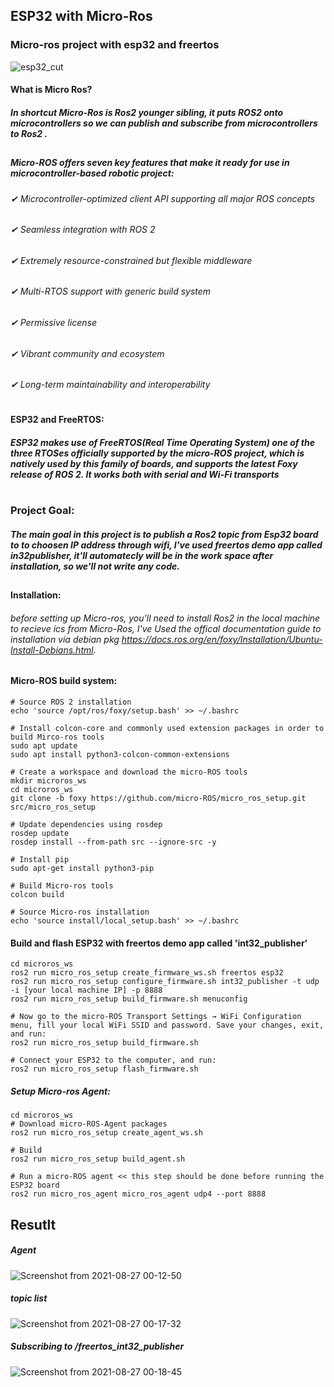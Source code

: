 ## ESP32 with Micro-Ros
### Micro-ros project with esp32 and freertos 
![esp32_cut](https://user-images.githubusercontent.com/49666154/130994513-0111f229-2535-478b-a06a-685c9498a55b.png)

#### What is Micro Ros?
##### In shortcut Micro-Ros is Ros2 younger sibling, it puts ROS2 onto microcontrollers so we can publish and subscribe from microcontrollers to Ros2 .
##
##### Micro-ROS offers seven key features that make it ready for use in microcontroller-based robotic project:

###### ✔ Microcontroller-optimized client API supporting all major ROS concepts

###### ✔ Seamless integration with ROS 2

###### ✔ Extremely resource-constrained but flexible middleware

###### ✔ Multi-RTOS support with generic build system

###### ✔ Permissive license

###### ✔ Vibrant community and ecosystem

###### ✔ Long-term maintainability and interoperability

#
#### ESP32 and FreeRTOS:
##### ESP32 makes use of FreeRTOS(Real Time Operating System) one of the three RTOSes officially supported by the micro-ROS project, which is natively used by this family of boards, and supports the latest Foxy release of ROS 2. It works both with serial and Wi-Fi transports

#
### Project Goal:
##### The main goal in this project is to publish a Ros2 topic from Esp32 board to to choosen IP address through wifi, I've used freertos demo app called in32publisher, it'll automatecly will be in the work space after installation, so we'll not write any code.
##
#### Installation:
###### before setting up Micro-ros, you'll need to install Ros2 in the local machine to recieve ics from Micro-Ros, I've Used the offical documentation guide to installation via debian pkg https://docs.ros.org/en/foxy/Installation/Ubuntu-Install-Debians.html.

#### Micro-ROS build system: 
````
# Source ROS 2 installation
echo 'source /opt/ros/foxy/setup.bash' >> ~/.bashrc

# Install colcon-core and commonly used extension packages in order to build Mirco-ros tools
sudo apt update
sudo apt install python3-colcon-common-extensions

# Create a workspace and download the micro-ROS tools
mkdir microros_ws
cd microros_ws
git clone -b foxy https://github.com/micro-ROS/micro_ros_setup.git src/micro_ros_setup

# Update dependencies using rosdep
rosdep update
rosdep install --from-path src --ignore-src -y

# Install pip
sudo apt-get install python3-pip

# Build Micro-ros tools
colcon build

# Source Micro-ros installation
echo 'source install/local_setup.bash' >> ~/.bashrc
````

#### Build and flash ESP32 with freertos demo app called 'int32_publisher'
````
cd microros_ws
ros2 run micro_ros_setup create_firmware_ws.sh freertos esp32
ros2 run micro_ros_setup configure_firmware.sh int32_publisher -t udp -i [your local machine IP] -p 8888
ros2 run micro_ros_setup build_firmware.sh menuconfig

# Now go to the micro-ROS Transport Settings → WiFi Configuration menu, fill your local WiFi SSID and password. Save your changes, exit, and run:
ros2 run micro_ros_setup build_firmware.sh

# Connect your ESP32 to the computer, and run:
ros2 run micro_ros_setup flash_firmware.sh
````

##### Setup Micro-ros Agent: 
````
cd microros_ws
# Download micro-ROS-Agent packages
ros2 run micro_ros_setup create_agent_ws.sh

# Build 
ros2 run micro_ros_setup build_agent.sh

# Run a micro-ROS agent << this step should be done before running the ESP32 board
ros2 run micro_ros_agent micro_ros_agent udp4 --port 8888
````
## Resutlt
##### Agent
![Screenshot from 2021-08-27 00-12-50](https://user-images.githubusercontent.com/49666154/131087937-9c35439c-00a1-4e65-9a02-7700180a89e7.png)

##### topic list
![Screenshot from 2021-08-27 00-17-32](https://user-images.githubusercontent.com/49666154/131088496-16455499-6ddc-4ed7-8893-44279831ccf5.png)

##### Subscribing to /freertos_int32_publisher 
![Screenshot from 2021-08-27 00-18-45](https://user-images.githubusercontent.com/49666154/131088508-f45f6365-19f5-4099-85ea-07c432b95d05.png)



